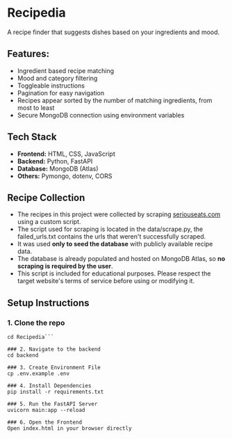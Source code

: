 # Recipedia

A recipe finder that suggests dishes based on your ingredients and mood.

## Features:
- Ingredient based recipe matching
- Mood and category filtering
- Toggleable instructions
- Pagination for easy navigation
- Recipes appear sorted by the number of matching ingredients, from most to least
- Secure MongoDB connection using environment variables

## Tech Stack
- **Frontend:** HTML, CSS, JavaScript
- **Backend:** Python, FastAPI
- **Database:** MongoDB (Atlas)
- **Others:** Pymongo, dotenv, CORS

## Recipe Collection
- The recipes in this project were collected by scraping [seriouseats.com](https://www.seriouseats.com) using a custom script.
- The script used for scraping is located in the data/scrape.py, the failed_urls.txt contains the urls that weren't successfully scraped.
- It was used **only to seed the database** with publicly available recipe data.
- The database is already populated and hosted on MongoDB Atlas, so **no scraping is required by the user**.
- This script is included for educational purposes. Please respect the target website's terms of service before using or modifying it.

## Setup Instructions

### 1. Clone the repo
```git clone https://github.com/shraw06/Recipedia.git
cd Recipedia```

### 2. Navigate to the backend
cd backend

### 3. Create Environment File
cp .env.example .env

### 4. Install Dependencies
pip install -r requirements.txt

### 5. Run the FastAPI Server
uvicorn main:app --reload

### 6. Open the Frontend
Open index.html in your browser directly

